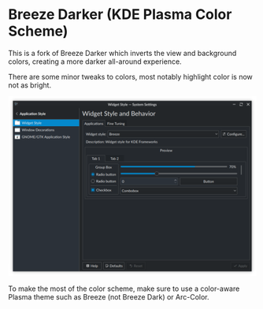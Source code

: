 # Breeze Darker (KDE Plasma Color Scheme)

This is a fork of Breeze Darker which inverts the view and background colors, creating a more darker all-around experience. 

There are some minor tweaks to colors, most notably highlight color is now not as bright.

![Screenshot of the color scheme](preview.png "Preview")

To make the most of the color scheme, make sure to use a color-aware Plasma theme such as Breeze (not Breeze Dark) or Arc-Color.
